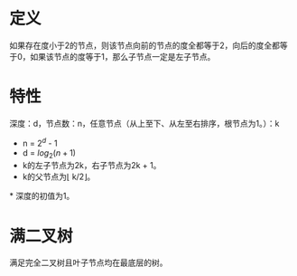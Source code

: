 # 定义

如果存在度小于2的节点，则该节点向前的节点的度全都等于2，向后的度全都等于0，如果该节点的度等于1，那么子节点一定是左子节点。





# 特性

深度：d，节点数：n，任意节点（从上至下、从左至右排序，根节点为1。）：k

- n = $2^d$ - 1
- d = ‌$log_2(n + 1)$ 
- k的左子节点为2k，右子节点为2k + 1。
- k的父节点为⌊ k/2⌋。



\* 深度的初值为1。





# 满二叉树

满足完全二叉树且叶子节点均在最底层的树。